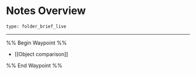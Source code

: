 # Notes Overview
 
```ccard
type: folder_brief_live
```
 
---

%% Begin Waypoint %%
- [[Object comparison]]

%% End Waypoint %%